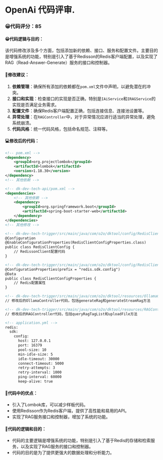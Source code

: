 # OpenAi 代码评审.
### 😀代码评分：85
#### 😀代码逻辑与目的：
该代码修改涉及多个方面，包括添加新的依赖、接口、服务和配置文件。主要目的是增强系统的功能，特别是引入了基于Redisson的Redis客户端配置，以及实现了RAG（Read-Answer-Generate）服务的接口和控制器。

#### 🎯修改建议：
1. **依赖管理**：确保所有添加的依赖都在`pom.xml`文件中声明，以避免潜在的冲突。
2. **接口和实现**：检查接口的实现是否正确，特别是`IAiService`和`IRAGService`的实现是否满足业务需求。
3. **配置文件**：确保Redis客户端配置正确，包括连接信息、连接池设置等。
4. **异常处理**：在`RAGController`中，对于异常情况应进行适当的异常处理，避免系统崩溃。
5. **代码风格**：统一代码风格，包括命名规范、注释等。

#### 💻修改后的代码：
```xml
<!-- pom.xml -->
<dependency>
    <groupId>org.projectlombok</groupId>
    <artifactId>lombok</artifactId>
    <version>1.18.30</version>
</dependency>
<!-- 其他依赖 -->

<!-- dk-dev-tech-api/pom.xml -->
<dependencies>
    <!-- 其他依赖 -->
    <dependency>
        <groupId>org.springframework.boot</groupId>
        <artifactId>spring-boot-starter-web</artifactId>
    </dependency>
</dependencies>
<!-- 其他修改 -->

<!-- dk-dev-tech-trigger/src/main/java/com/o2o/dktool/config/RedisClientConfig.java -->
@Configuration
@EnableConfigurationProperties(RedisClientConfigProperties.class)
public class RedisClientConfig {
    // RedissonClient配置代码
}

<!-- dk-dev-tech-trigger/src/main/java/com/o2o/dktool/config/RedisClientConfigProperties.java -->
@ConfigurationProperties(prefix = "redis.sdk.config")
@Data
public class RedisClientConfigProperties {
    // Redis配置属性
}

<!-- dk-dev-tech-trigger/src/main/java/com/o2o/dktool/resources/OllamaController.java -->
// 修改后的OllamaController代码，包括generateRag和generateStreamRag方法

<!-- dk-dev-tech-trigger/src/main/java/com/o2o/dktool/resources/RAGController.java -->
// 修改后的RAGController代码，包括queryRagTagList和uploadFile方法

<!-- application.yml -->
redis:
  sdk:
    config:
      host: 127.0.0.1
      port: 16379
      pool-size: 10
      min-idle-size: 5
      idle-timeout: 30000
      connect-timeout: 5000
      retry-attempts: 3
      retry-interval: 1000
      ping-interval: 60000
      keep-alive: true
```

#### 🌟代码中的优点：
- 引入了Lombok库，可以减少样板代码。
- 使用Redisson作为Redis客户端，提供了高性能和易用的API。
- 实现了RAG服务接口和控制器，增加了系统的功能。

#### 📝代码的逻辑和目的：
- 代码的主要逻辑是增强系统的功能，特别是引入了基于Redis的存储和检索服务，以及实现了RAG服务的接口和控制器。
- 代码的目的是为了提供更强大的数据处理和分析能力。